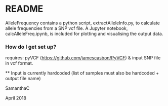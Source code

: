 # README #

AlleleFrequency contains a python script, extractAlleleInfo.py, to calculate allele frequencies from a SNP vcf file.
A Jupyter notebook, calcAlleleFreq.ipynb, is included for plotting and visualising the output data.

### How do I get set up? ###

requires: 
pyVCF (https://github.com/jamescasbon/PyVCF)
& input SNP file in vcf format.

** Input is currently hardcoded (list of samples must also be hardcoded + output file name)



SamanthaC 

April 2018
